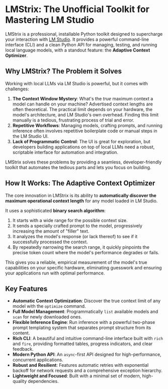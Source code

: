 ---
---

# LMStrix: The Unofficial Toolkit for Mastering LM Studio

LMStrix is a professional, installable Python toolkit designed to supercharge your interaction with [LM Studio](https://lmstudio.ai/). It provides a powerful command-line interface (CLI) and a clean Python API for managing, testing, and running local language models, with a standout feature: the **Adaptive Context Optimizer**.

## Why LMStrix? The Problem it Solves

Working with local LLMs via LM Studio is powerful, but it comes with challenges:

1.  **The Context Window Mystery**: What's the *true* maximum context a model can handle on your machine? Advertised context lengths are often theoretical. The practical limit depends on your hardware, the model's architecture, and LM Studio's own overhead. Finding this limit manually is a tedious, frustrating process of trial and error.
2.  **Repetitive Workflows**: Managing models, crafting prompts, and running inference often involves repetitive boilerplate code or manual steps in the LM Studio UI.
3.  **Lack of Programmatic Control**: The UI is great for exploration, but developers building applications on top of local LLMs need a robust, scriptable interface for automation and integration.

LMStrix solves these problems by providing a seamless, developer-friendly toolkit that automates the tedious parts and lets you focus on building.

## How It Works: The Adaptive Context Optimizer

The core innovation in LMStrix is its ability to **automatically discover the maximum operational context length** for any model loaded in LM Studio.

It uses a sophisticated **binary search algorithm**:
1.  It starts with a wide range for the possible context size.
2.  It sends a specially crafted prompt to the model, progressively increasing the amount of "filler" text.
3.  It analyzes the model's response (or lack thereof) to see if it successfully processed the context.
4.  By repeatedly narrowing the search range, it quickly pinpoints the precise token count where the model's performance degrades or fails.

This gives you a reliable, empirical measurement of the model's true capabilities on your specific hardware, eliminating guesswork and ensuring your applications run with optimal performance.

## Key Features

- **Automatic Context Optimization**: Discover the true context limit of any model with the `optimize` command.
- **Full Model Management**: Programmatically `list` available models and `scan` for newly downloaded ones.
- **Flexible Inference Engine**: Run inference with a powerful two-phase prompt templating system that separates prompt structure from its content.
- **Rich CLI**: A beautiful and intuitive command-line interface built with `rich` and `fire`, providing formatted tables, progress indicators, and clear feedback.
- **Modern Python API**: An `async`-first API designed for high-performance, concurrent applications.
- **Robust and Resilient**: Features automatic retries with exponential backoff for network requests and a comprehensive exception hierarchy.
- **Lightweight and Focused**: Built with a minimal set of modern, high-quality dependencies.

